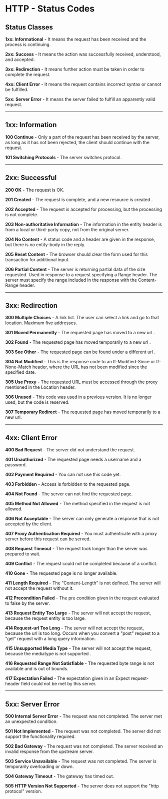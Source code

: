# HTTP - Status Codes

## Status Classes

**1xx: Informational** - It means the request has been received and the process is continuing.

**2xx: Success** - It means the action was successfully received, understood, and accepted.

**3xx: Redirection** - It means further action must be taken in order to complete the request.

**4xx: Client Error** - It means the request contains incorrect syntax or cannot be fulfilled.

**5xx: Server Error** - It means the server failed to fulfill an apparently valid request.

***
## 1xx: Information

**100 Continue** - Only a part of the request has been received by the server, as long as it has not been rejected, the client should continue with the request.

**101 Switching Protocols** - The server switches protocol.
***
## 2xx: Successful

**200 OK** - The request is OK.

**201 Created** - The request is complete, and a new resource is created .

**202 Accepted** - The request is accepted for processing, but the processing is not complete.

**203 Non-authoritative Information** - The information in the entity header is from a local or third-party copy, not from the original server.

**204 No Content** - A status code and a header are given in the response, but there is no entity-body in the reply.

**205 Reset Content** -	The browser should clear the form used for this transaction for additional input.

**206 Partial Content** - The server is returning partial data of the size requested. Used in response to a request specifying a Range header. The server must specify the range included in the response with the Content-Range header.
***
## 3xx: Redirection

**300 Multiple Choices** - A link list. The user can select a link and go to that location. Maximum five addresses.

**301 Moved Permanently** - The requested page has moved to a new url .

**302 Found** - The requested page has moved temporarily to a new url .

**303 See Other** - The requested page can be found under a different url .

**304 Not Modified** - This is the response code to an If-Modified-Since or If-None-Match header, where the URL has not been modified since the specified date.

**305 Use Proxy** - The requested URL must be accessed through the proxy mentioned in the Location header.

**306 Unused** - This code was used in a previous version. It is no longer used, but the code is reserved.

**307 Temporary Redirect** - The requested page has moved temporarily to a new url.
***
## 4xx: Client Error

**400 Bad Request** - The server did not understand the request.

**401 Unauthorized** - The requested page needs a username and a password.

**402 Payment Required** - You can not use this code yet.

**403 Forbidden** - Access is forbidden to the requested page.

**404 Not Found** - The server can not find the requested page.

**405 Method Not Allowed** - The method specified in the request is not allowed.

**406 Not Acceptable** - The server can only generate a response that is not accepted by the client.

**407 Proxy Authentication Required** - You must authenticate with a proxy server before this request can be served.

**408 Request Timeout** - The request took longer than the server was prepared to wait.

**409 Conflict** - The request could not be completed because of a conflict.

**410 Gone** - The requested page is no longer available.

**411 Length Required** - The "Content-Length" is not defined. The server will not accept the request without it.

**412 Precondition Failed** - The pre condition given in the request evaluated to false by the server.

**413 Request Entity Too Large** - The server will not accept the request, because the request entity is too large.

**414 Request-url Too Long** - The server will not accept the request, because the url is too long. Occurs when you convert a "post" request to a "get" request with a long query information.

**415 Unsupported Media Type** - The server will not accept the request, because the mediatype is not supported .

**416 Requested Range Not Satisfiable** - The requested byte range is not available and is out of bounds.

**417 Expectation Failed** - The expectation given in an Expect request-header field could not be met by this server.
***
## 5xx: Server Error

**500 Internal Server Error** - The request was not completed. The server met an unexpected condition.

**501 Not Implemented** - The request was not completed. The server did not support the functionality required.

**502 Bad Gateway** - The request was not completed. The server received an invalid response from the upstream server.

**503 Service Unavailable** - The request was not completed. The server is temporarily overloading or down.

**504 Gateway Timeout** - The gateway has timed out.

**505 HTTP Version Not Supported** - The server does not support the "http protocol" version.
